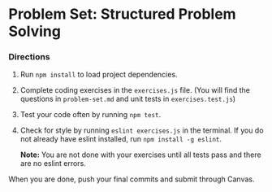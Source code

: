# Problem Set: Structured Problem Solving

### Directions
1. Run `npm install` to load project dependencies.
2. Complete coding exercises in the `exercises.js` file. (You will find the questions in `problem-set.md` and unit tests in `exercises.test.js`)
3. Test your code often by running `npm test`.
4. Check for style by running `eslint exercises.js` in the terminal. If you do not already have eslint installed, run `npm install -g eslint`.

   **Note:** You are not done with your exercises until all tests pass and there are no eslint errors.

When you are done, push your final commits and submit through Canvas.
